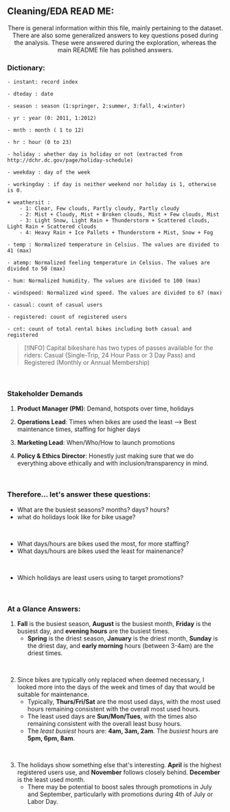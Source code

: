 ## Cleaning/EDA READ ME:

<p align='center'>
There is general information within this file, mainly pertaining to the dataset. There are also some generalized answers to key questions posed during the analysis. These were answered during the exploration, whereas the main README file has polished answers.

</p>

### Dictionary:

	- instant: record index

	- dteday : date

	- season : season (1:springer, 2:summer, 3:fall, 4:winter)

	- yr : year (0: 2011, 1:2012)

	- mnth : month ( 1 to 12)

	- hr : hour (0 to 23)

	- holiday : whether day is holiday or not (extracted from http://dchr.dc.gov/page/holiday-schedule)

	- weekday : day of the week

	- workingday : if day is neither weekend nor holiday is 1, otherwise is 0.
    
	+ weathersit : 
		- 1: Clear, Few clouds, Partly cloudy, Partly cloudy
		- 2: Mist + Cloudy, Mist + Broken clouds, Mist + Few clouds, Mist
		- 3: Light Snow, Light Rain + Thunderstorm + Scattered clouds, Light Rain + Scattered clouds
		- 4: Heavy Rain + Ice Pallets + Thunderstorm + Mist, Snow + Fog

	- temp : Normalized temperature in Celsius. The values are divided to 41 (max)

	- atemp: Normalized feeling temperature in Celsius. The values are divided to 50 (max)

	- hum: Normalized humidity. The values are divided to 100 (max)

	- windspeed: Normalized wind speed. The values are divided to 67 (max)

	- casual: count of casual users

	- registered: count of registered users

	- cnt: count of total rental bikes including both casual and registered

> [!INFO]
> Capital bikeshare has two types of passes available for the riders: Casual (Single-Trip, 24 Hour Pass or 3 Day Pass) and Registered (Monthly or Annual Membership)

<br>

### Stakeholder Demands

1) **Product Manager (PM)**: Demand, hotspots over time, holidays

2) **Operations Lead**: Times when bikes are used the least --> Best maintenance times, staffing for higher days

3) **Marketing Lead**: When/Who/How to launch promotions

4) **Policy & Ethics Director**: Honestly just making sure that we do everything above ethically and with inclusion/transparency in mind.

<br>

### Therefore... let's answer these questions:

- What are the busiest seasons? months? days? hours?
- what do holidays look like for bike usage?

<br>

- What days/hours are bikes used the most, for more staffing?
- What days/hours are bikes used the least for mainenance?

<br>

- Which holidays are least users using to target promotions?

<br>

### At a Glance Answers:

1. **Fall** is the busiest season, **August** is the busiest month, **Friday** is the busiest day, and **evening hours** are the busiest times.
    - **Spring** is the driest season, **January** is the driest month, **Sunday** is the driest day, and **early morning** hours (between 3-4am) are the driest times.

<br>

2. Since bikes are typically only replaced when deemed necessary, I looked more into the days of the week and times of day that would be suitable for maintenance.
    - Typically, **Thurs/Fri/Sat** are the most used days, with the most used hours remaining consistent with the overall most used hours.
    - The least used days are **Sun/Mon/Tues**, with the times also remaining consistent with the overall least busy hours.
    - The *least busiest* hours are: **4am, 3am, 2am**. The *busiest* hours are **5pm, 6pm, 8am**.

<br>

3. The holidays show something else that's interesting. **April** is the highest registered users use, and **November** follows closely behind.  **December** is the least used month.
    - There may be potential to boost sales through promotions in July and September, particularly with promotions during 4th of July or Labor Day.